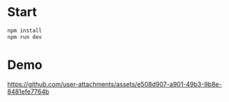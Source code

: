 # Start

```sh
npm install
npm run dev
```


# Demo

https://github.com/user-attachments/assets/e508d907-a901-49b3-9b8e-8481efe7764b

